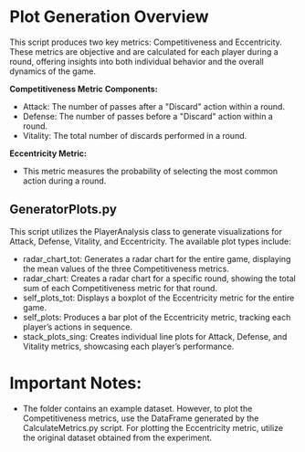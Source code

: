 # Plot Generation Overview

This script produces two key metrics: Competitiveness and Eccentricity. These metrics are objective and are calculated for each player during a round, offering insights into both individual behavior and the overall dynamics of the game.

**Competitiveness Metric Components:**

-    Attack: The number of passes after a "Discard" action within a round.
-    Defense: The number of passes before a "Discard" action within a round.
-    Vitality: The total number of discards performed in a round.

**Eccentricity Metric:**

-    This metric measures the probability of selecting the most common action during a round.

## GeneratorPlots.py

This script utilizes the PlayerAnalysis class to generate visualizations for Attack, Defense, Vitality, and Eccentricity. The available plot types include:

-    radar_chart_tot: Generates a radar chart for the entire game, displaying the mean values of the three Competitiveness metrics.
-    radar_chart: Creates a radar chart for a specific round, showing the total sum of each Competitiveness metric for that round.
-    self_plots_tot: Displays a boxplot of the Eccentricity metric for the entire game.
-    self_plots: Produces a bar plot of the Eccentricity metric, tracking each player’s actions in sequence.
-    stack_plots_sing: Creates individual line plots for Attack, Defense, and Vitality metrics, showcasing each player’s performance.

# Important Notes:

-    The folder contains an example dataset. However, to plot the Competitiveness metrics, use the DataFrame generated by the CalculateMetrics.py script. For plotting the Eccentricity metric, utilize the original dataset obtained from the experiment.
